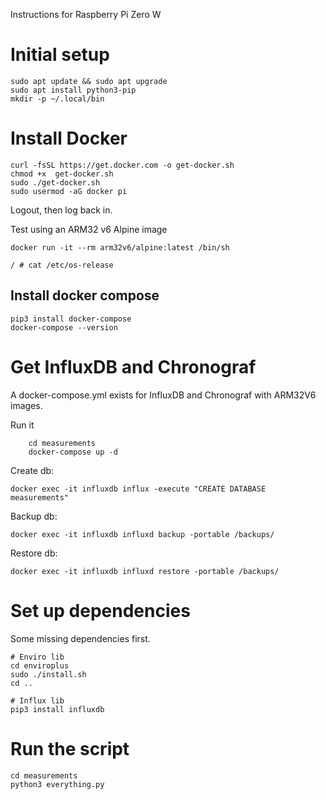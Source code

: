 Instructions for Raspberry Pi Zero W

# Initial setup

```
sudo apt update && sudo apt upgrade
sudo apt install python3-pip
mkdir -p ~/.local/bin
```

# Install Docker

```
curl -fsSL https://get.docker.com -o get-docker.sh
chmod +x  get-docker.sh
sudo ./get-docker.sh
sudo usermod -aG docker pi
```

Logout, then log back in.  

Test using an ARM32 v6 Alpine image

```
docker run -it --rm arm32v6/alpine:latest /bin/sh

/ # cat /etc/os-release
```

## Install docker compose

```
pip3 install docker-compose
docker-compose --version
```


# Get InfluxDB and Chronograf


A docker-compose.yml exists for InfluxDB and Chronograf with ARM32V6 images. 

Run it

```
    cd measurements
    docker-compose up -d
```    

Create db:

    docker exec -it influxdb influx -execute "CREATE DATABASE measurements"

Backup db:

    docker exec -it influxdb influxd backup -portable /backups/

Restore db:

    docker exec -it influxdb influxd restore -portable /backups/


# Set up dependencies

Some missing dependencies first. 

```
# Enviro lib
cd enviroplus
sudo ./install.sh
cd ..

# Influx lib
pip3 install influxdb
```



# Run the script

```
cd measurements
python3 everything.py
```

